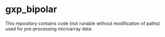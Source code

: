 # gxp_bipolar

This repository contains code (not runable without modification of paths) used for pre-processing microarray data.
